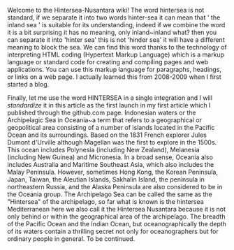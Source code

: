 Welcome to the Hintersea-Nusantara wiki!
The word hintersea is not standard, if we separate it into two words hinter-sea it can mean that ' the inland sea ' is suitable for its understanding, indeed if we combine the word it is a bit surprising it has no meaning, only inland~inland what? then you can separate it into 'hinter sea' this is not 'hinder sea' it will have a different meaning to block the sea. We can find this word thanks to the technology of interpreting HTML coding (Hypertext Markup Language) which is a markup language or standard code for creating and compiling pages and web applications. You can use this markup language for paragraphs, headings, or links on a web page. I actually learned this from 2008-2009 when I first started a blog.

Finally, let me use the word HINTERSEA in a single integration and I will _standardize_ it in this article as the first launch in my first article which I published through the github.com page.
Indonesian waters or the Archipelagic Sea in Oceania~a term that refers to a geographical or geopolitical area consisting of a number of islands located in the Pacific Ocean and its surroundings. Based on the 1831 French explorer Jules Dumont d'Urville although Magellan was the first to explore in the 1500s.
This ocean includes Polynesia (including New Zealand), Melanesia (including New Guinea) and Micronesia. In a broad sense, Oceania also includes Australia and Maritime Southeast Asia, which also includes the Malay Peninsula. However, sometimes Hong Kong, the Korean Peninsula, Japan, Taiwan, the Aleutian Islands, Sakhalin Island, the peninsula in northeastern Russia, and the Alaska Peninsula are also considered to be in the Oceania group. The Archipelago Sea can be called the same as the "Hintersea" of the archipelago, so far what is known is the hintersea Mediterranean here we also call it the Hintersea Nusantara because it is not only behind or within the geographical area of ​​​​the archipelago. The breadth of the Pacific Ocean and the Indian Ocean, but oceanographically the depth of its waters contain a thrilling secret not only for oceanographers but for ordinary people in general.
To be continued.
